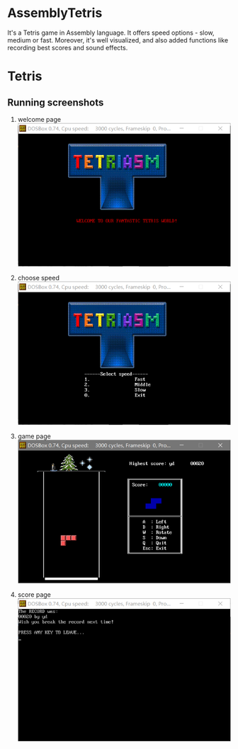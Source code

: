 # AssemblyTetris
It's a Tetris game in Assembly language. It offers speed options - slow, medium or fast. Moreover, it's well visualized, and also added functions like recording best scores and sound effects.
# Tetris

## Running screenshots

1. welcome page ![welcome page](\screenshots\1.png)

2. choose speed ![choose speed](\screenshots\2.png)

3. game page ![game page](\screenshots\3.png)

4. score page ![score page](\screenshots\4.png)
